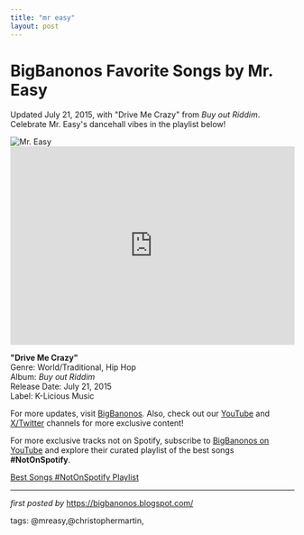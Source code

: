 ```yaml
---
title: "mr easy"
layout: post
---
```


<!-- Title of the Post -->
<h1 >BigBanonos Favorite Songs by Mr. Easy</h1> <!-- Introductory Text -->
<p >Updated July 21, 2015, with "Drive Me Crazy" from <em>Buy out Riddim</em>. Celebrate Mr. Easy's dancehall vibes in the playlist below!</p> <!-- Featured Image -->
<div > <img src="https://www.lagosjumpradio.com/wp-content/uploads/2024/04/pr-post-Mr-Eazi.jpg" alt="Mr. Easy" />
</div> <!-- Spotify Embed -->
<div > <iframe src="https://open.spotify.com/embed/playlist/1M6ricOhNFq2OH86kcI9AP?utm_source=generator" width="100%" height="352" frameBorder="0" allowfullscreen="" allow="autoplay; clipboard-write; encrypted-media; fullscreen; picture-in-picture" loading="lazy"></iframe>
</div> <!-- Song Information -->
<div > <p><strong>"Drive Me Crazy"</strong><br> Genre: World/Traditional, Hip Hop<br> Album: <em>Buy out Riddim</em><br> Release Date: July 21, 2015<br> Label: K-Licious Music</p>
</div> <!-- Footer Links -->
<div > <p>For more updates, visit <a href="https://bigbanonos.blogspot.com/" target="_blank">BigBanonos</a>. Also, check out our <a href="https://www.youtube.com/@BigBanonos" target="_blank">YouTube</a> and <a href="https://x.com/bigbanonos" target="_blank">X/Twitter</a> channels for more exclusive content!</p>
</div> 

<!--Subscribe and Playlist Links-->
<div>
    <p>For more exclusive tracks not on Spotify, subscribe to <a href="https://www.youtube.com/@BigBanonos" target="_blank">BigBanonos on YouTube</a> and explore their curated playlist of the best songs <strong>#NotOnSpotify</strong>.</p>
    <p><a href="https://www.youtube.com/playlist?list=PLtuNtuTatqI0kFahUCbtbfenC_ET5O_tr" target="_blank">Best Songs #NotOnSpotify Playlist<br /></a></p></div>

<hr />

<p><em>first posted by</em> <a href="https://bigbanonos.blogspot.com/" rel="noopener" target="_new">https://bigbanonos.blogspot.com/</a></p>

<p>tags: @mreasy,@christophermartin,</p>
